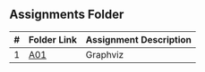 ##  Assignments Folder

|   #   | Folder Link                                                                                 | Assignment Description |
| :---: | ------------------------------------------------------------------------------------------- | ---------------------- |
|   1   | [A01](https://github.com/klpulliam-37/4883-SoftwareTools-Pulliam/tree/main/Assignments/A01) | Graphviz               |